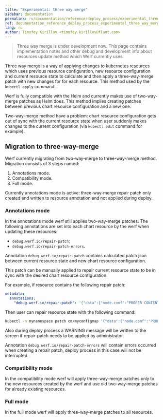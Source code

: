 ```yaml
---
title: "Experimental: three way merge"
sidebar: documentation
permalink: ru/documentation/reference/deploy_process/experimental_three_way_merge.html
ref: documentation_reference_deploy_process_experimental_three_way_merge
lang: ru
author: Timofey Kirillov <timofey.kirillov@flant.com>
---
```


> Three way merge is under development now. This page contains implementation notes and other debug and development info about resources update method which Werf currently uses.

Three way merge is a way of applying changes to kubernetes resources which uses previous resource configuration, new resource configuration and current resource state to calculate and then apply a three-way-merge patch with new changes for for each resource. This method used by the `kubectl apply` command.

Werf is fully compatible with the Helm and currently makes use of two-way-merge patches as Helm does. This method implies creating patches between previous chart resource configuration and a new one.

Two-way-merge method have a problem: chart resource configuration gets out of sync with the current resource state when user suddenly makes changes to the current configuration (via `kubectl edit` command for example).

## Migration to three-way-merge

Werf currently migrating from two-way-merge to three-way-merge method. Migration consists of 3 steps named:

 1. Annotations mode.
 2. Compatibility mode.
 3. Full mode.

Currently annotations mode is active: three-way-merge repair patch only created and written to resource annotation and not applied during deploy.

### Annotations mode

In the annotations mode werf still applies two-way-merge patches. The following annotations are set into each chart resource by the werf when updating these resources:

 * `debug.werf.io/repair-patch`;
 * `debug.werf.io/repair-patch-errors`.

Annotation `debug.werf.io/repair-patch` contains calculated patch json between current resource state and new chart resource configuration.

This patch can be manually applied to repair current resource state to be in sync with the desired chart resource configuration.

For example, if resource contains the following repair patch:

```yaml
metadata:
  annotations:
    "debug.werf.io/repair-patch": '{"data":{"node.conf":"PROPER CONTENT"}}'
```

Then user can repair resource state with the following command:

```bash
kubectl -n mynamespace patch cm/myconfigmap '{"data":{"node.conf":"PROPER CONTENT"}}'
```

Also during deploy process a WARNING message will be written to the screen if repair-patch needs to be applied by administrator.

Annotation `debug.werf.io/repair-patch-errors` will contain errors occurred when creating a repair patch, deploy process in this case will not be interrupted.

### Compatibility mode

In the compatibility mode werf will apply three-way-merge patches only to the new resources created by the werf and use old two-way-merge patches for already existing resources.

### Full mode

In the full mode werf will apply three-way-merge patches to all resources.
